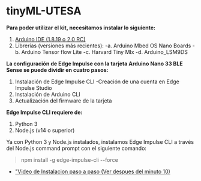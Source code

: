 # tinyML-UTESA

**Para poder utilizar el kit, necesitamos instalar lo siguiente:**
1. [Arduino IDE (1.8.19 o 2.0 RC)](https://www.arduino.cc/en/software)
2. Librerías (versiones más recientes):
    -a. Arduino Mbed OS Nano Boards
    -b. Arduino Tensor flow Lite
    -c. Harvard Tiny MIx
    -d. Arduino_LSM9DS

**La configuración de Edge Impulse con la tarjeta Arduino Nano 33 BLE Sense se
puede dividir en cuatro pasos:**

1. Instalación de Edge Impulse CLI
  -Creación de una cuenta en Edge Impulse Studio
3. Instalación de Arduino CLI
4. Actualización del firmware de la tarjeta


**Edge Impulse CLI requiere de:**

1. Python 3
2. Node.js (v14 o superior)

Ya con Python 3 y Node.js instalados, instalamos Edge Impulse CLI a través del
Node.js command prompt con el siguiente comando:
> npm install -g edge-impulse-cli --force

+ ["Video de Instalacion paso a paso (Ver despues del minuto 10)](https://www.youtube.com/watch?v=zXL2RrBrslI)
